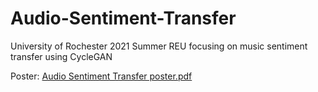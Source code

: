 # Audio-Sentiment-Transfer
University of Rochester 2021 Summer REU focusing on music sentiment transfer using CycleGAN

Poster: [Audio Sentiment Transfer poster.pdf](https://github.com/milesigel/Audio-Sentiment-Transfer/files/6888622/Audio.Sentiment.Transfer.poster.pdf)

